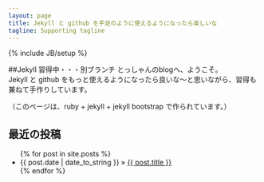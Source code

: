 ```yaml
---
layout: page
title: Jekyll と github を手足のように使えるようになったら楽しいな
tagline: Supporting tagline
---
```

{% include JB/setup %}

##Jekyll 習得中・・・別ブランチ
とっしゃんのblogへ、ようこそ。  
Jekyll と github をもっと使えるようになったら良いな〜と思いながら、習得も兼ねて手作りしています。

（このページは、ruby + jekyll + jekyll bootstrap で作られています。）

## 最近の投稿
<ul class="posts">
  {% for post in site.posts %}
    <li><span>{{ post.date | date_to_string }}</span> &raquo; <a href="{{ BASE_PATH }}{{ post.url }}">{{ post.title }}</a></li>
  {% endfor %}
</ul>

